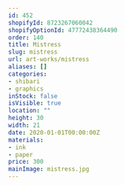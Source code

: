 ```yaml
---
id: 452
shopifyId: 8723267060042
shopifyOptionId: 47772438364490
order: 140
title: Mistress
slug: mistress
url: art-works/mistress
aliases: []
categories:
- shibari
- graphics
inStock: false
isVisible: true
location: ""
height: 30
width: 21
date: 2020-01-01T00:00:00Z
materials:
- ink
- paper
price: 300
mainImage: mistress.jpg
---
```

